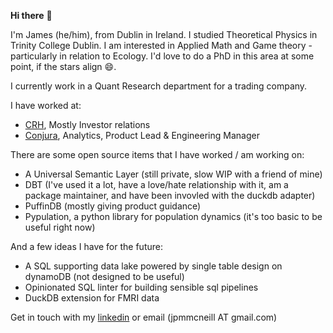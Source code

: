 **Hi there** 👋

I'm James (he/him), from Dublin in Ireland. I studied Theoretical Physics in Trinity College Dublin. I am interested in Applied Math and Game theory - particularly in relation to Ecology. I'd love to do a PhD in this area at some point, if the stars align 😄.

I currently work in a Quant Research department for a trading company.

I have worked at:
- [CRH](https://crh.com/), Mostly Investor relations
- [Conjura](https://conjura.com/), Analytics, Product Lead & Engineering Manager

There are some open source items that I have worked / am working on:
- A Universal Semantic Layer (still private, slow WIP with a friend of mine)
- DBT (I've used it a lot, have a love/hate relationship with it, am a package maintainer, and have been invovled with the duckdb adapter)
- PuffinDB (mostly giving product guidance)
- Pypulation, a python library for population dynamics (it's too basic to be useful right now)

And a few ideas I have for the future:
- A SQL supporting data lake powered by single table design on dynamoDB (not designed to be useful)
- Opinionated SQL linter for building sensible sql pipelines
- DuckDB extension for FMRI data

Get in touch with my [linkedin](https://www.linkedin.com/in/james-mcneill-63a85014a/) or email (jpmmcneill AT gmail.com)
